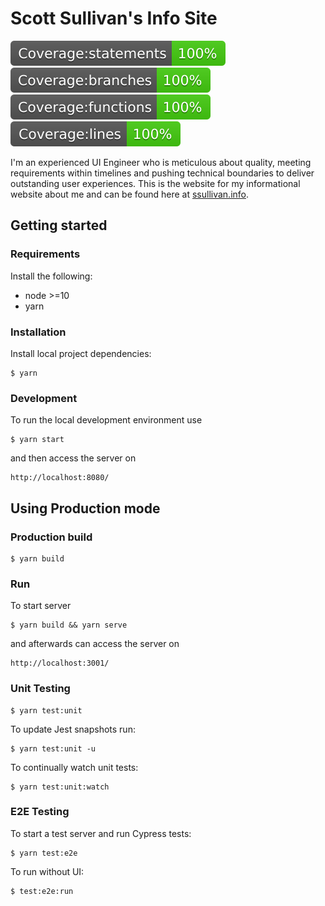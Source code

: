 # Scott Sullivan's Info Site

![](./src/assets/badge-statements.svg) ![](./src/assets/badge-branches.svg) ![](./src/assets/badge-functions.svg) ![](./src/assets/badge-lines.svg)

I'm an experienced UI Engineer who is meticulous about quality, meeting requirements within timelines and pushing technical boundaries to deliver outstanding user experiences. This is the website for my informational website about me and can be found here at [ssullivan.info](https://ssullivan.info/).

## Getting started

### Requirements

Install the following:

- node >=10
- yarn

### Installation

Install local project dependencies:

```
$ yarn
```

### Development

To run the local development environment use

```
$ yarn start
```

and then access the server on

```
http://localhost:8080/
```

## Using Production mode

### Production build

```
$ yarn build
```

### Run

To start server

```
$ yarn build && yarn serve
```

and afterwards can access the server on

```
http://localhost:3001/
```

### Unit Testing

```
$ yarn test:unit
```

To update Jest snapshots run:

```
$ yarn test:unit -u
```

To continually watch unit tests:

```
$ yarn test:unit:watch
```

### E2E Testing

To start a test server and run Cypress tests:

```
$ yarn test:e2e
```

To run without UI:

```
$ test:e2e:run
```
